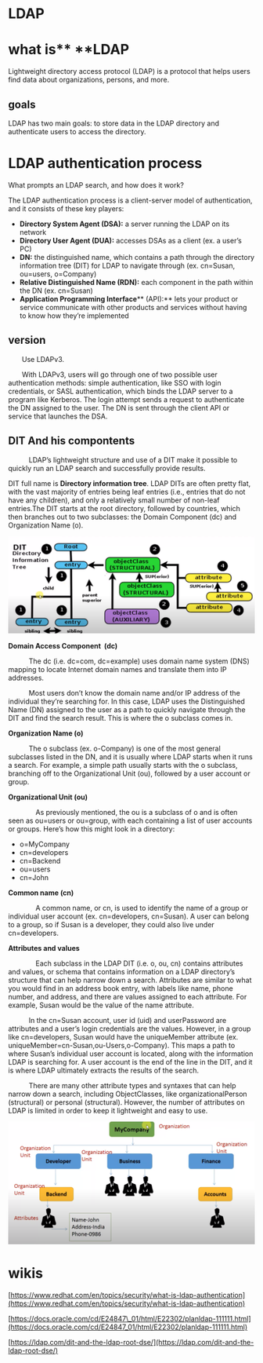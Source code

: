 # LDAP 
# what is** **LDAP
Lightweight directory access protocol (LDAP) is a protocol that helps users find data about organizations, persons, and more.

## goals
LDAP has two main goals: to store data in the LDAP directory and authenticate users to access the directory.



# LDAP authentication process
What prompts an LDAP search, and how does it work?

The LDAP authentication process is a client-server model of authentication, and it consists of these key players: 

* **Directory System Agent (DSA):** a server running the LDAP on its network
* **Directory User Agent (DUA):** accesses DSAs as a client (ex. a user’s PC)
* **DN:** the distinguished name, which contains a path through the directory information tree (DIT) for LDAP to navigate through (ex. cn=Susan, ou=users, o=Company)
* **Relative Distinguished Name (RDN):** each component in the path within the DN (ex. cn=Susan)
* **Application Programming Interface**** (API):** lets your product or service communicate with other products and services without having to know how they’re implemented

## version 
  Use LDAPv3.

  With LDAPv3, users will go through one of two possible user authentication methods: simple authentication, like SSO with login credentials, or SASL authentication, which binds the LDAP server to a program like Kerberos. The login attempt sends a request to authenticate the DN assigned to the user. The DN is sent through the client API or service that launches the DSA.



## DIT And his compontents
   LDAP’s lightweight structure and use of a DIT make it possible to quickly run an LDAP search and successfully provide results.

DIT full name is **Directory information tree**. LDAP DITs are often pretty flat, with the vast majority of entries being leaf entries (i.e., entries that do not have any children), and only a relatively small number of non-leaf entries.The DIT starts at the root directory, followed by countries, which then branches out to two subclasses: the Domain Component (dc) and Organization Name (o).



![image](images/s9K9P6m_bvLcymk7fjpmygQ7jcpbHqJgdzL9hGpQ-a8.png)



**Domain Access Component  (dc)**

   The dc (i.e. dc=com, dc=example) uses domain name system (DNS) mapping to locate Internet domain names and translate them into IP addresses. 

   Most users don’t know the domain name and/or IP address of the individual they’re searching for. In this case, LDAP uses the Distinguished Name (DN) assigned to the user as a path to quickly navigate through the DIT and find the search result. This is where the o subclass comes in. 

**Organization Name (o)**

   The o subclass (ex. o-Company) is one of the most general subclasses listed in the DN, and it is usually where LDAP starts when it runs a search. For example, a simple path usually starts with the o subclass, branching off to the Organizational Unit (ou), followed by a user account or group. 

**Organizational Unit (ou)**

    As previously mentioned, the ou is a subclass of o and is often seen as ou=users or ou=group, with each containing a list of user accounts or groups. Here’s how this might look in a directory:

* o=MyCompany
* cn=developers
* cn=Backend
* ou=users
* cn=John 

**Common name (cn)**

    A common name, or cn, is used to identify the name of a group or individual user account (ex. cn=developers, cn=Susan). A user can belong to a group, so if Susan is a developer, they could also live under cn=developers. 

**Attributes and values**

    Each subclass in the LDAP DIT (i.e. o, ou, cn) contains attributes and values, or schema that contains information on a LDAP directory’s structure that can help narrow down a search. Attributes are similar to what you would find in an address book entry, with labels like name, phone number, and address, and there are values assigned to each attribute. For example, Susan would be the value of the name attribute.

   In the cn=Susan account, user id (uid) and userPassword are attributes and a user’s login credentials are the values. However, in a group like cn=developers, Susan would have the uniqueMember attribute (ex. uniqueMember=cn-Susan,ou-Users,o-Company). This maps a path to where Susan’s individual user account is located, along with the information LDAP is searching for. A user account is the end of the line in the DIT, and it is where LDAP ultimately extracts the results of the search. 

   There are many other attribute types and syntaxes that can help narrow down a search, including ObjectClasses, like organizationalPerson (structural) or personal (structural). However, the number of attributes on LDAP is limited in order to keep it lightweight and easy to use.



![image](images/xQiPnvV00NlOmziICmG6b1GucqcPB3-LAHP6L7uw6Gw.png)

# wikis
[https://www.redhat.com/en/topics/security/what-is-ldap-authentication](https://www.redhat.com/en/topics/security/what-is-ldap-authentication)

[https://docs.oracle.com/cd/E24847\_01/html/E22302/planldap-111111.html](https://docs.oracle.com/cd/E24847_01/html/E22302/planldap-111111.html)

[https://ldap.com/dit-and-the-ldap-root-dse/](https://ldap.com/dit-and-the-ldap-root-dse/)